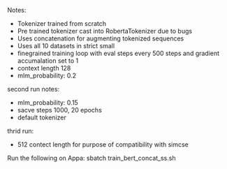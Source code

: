 Notes:

- Tokenizer trained from scratch
- Pre trained tokenizer cast into RobertaTokenizer due to bugs
- Uses concatenation for augmenting tokenized sequences
- Uses all 10 datasets in strict small
- finegrained training loop with eval steps every 500 steps and gradient accumalation set to 1
- context length 128
- mlm_probability: 0.2

second run notes:
- mlm_probability: 0.15
- sacve steps 1000, 20 epochs
- default tokenizer

thrid run:
- 512 contect length for purpose of compatibility with simcse


Run the following on Appa:
    sbatch train_bert_concat_ss.sh

